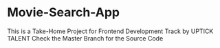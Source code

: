 # Movie-Search-App
This is a Take-Home Project for Frontend Development Track by UPTICK TALENT
Check the Master Branch for the Source Code
